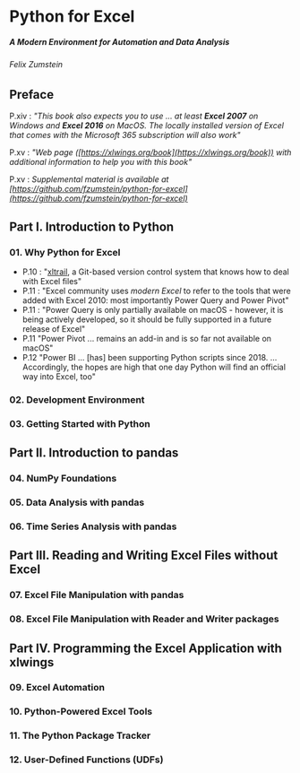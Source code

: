# Python for Excel
##### A Modern Environment for Automation and Data Analysis
###### Felix Zumstein


## Preface

P.xiv : _"This book also expects you to use ... at least **Excel 2007** on Windows and **Excel 2016** on MacOS. The locally installed version of Excel that comes with the Microsoft 365 subscription will also work"_

P.xv : _"Web page ([https://xlwings.org/book](https://xlwings.org/book)) with additional information to help you with this book"_

P.xv : _Supplemental material is available at [https://github.com/fzumstein/python-for-excel](https://github.com/fzumstein/python-for-excel)_



## Part I. Introduction to Python

### 01. Why Python for Excel
* P.10 : "[xltrail](https://xltrail.com), a Git-based version control system that knows how to deal with Excel files"
* P.11 : "Excel community uses _modern Excel_ to refer to the tools that were added with Excel 2010: most importantly Power Query and Power Pivot"
* P.11 : "Power Query is only partially available on macOS - however, it is being actively developed, so it should be fully supported in a future release of Excel"
* P.11 "Power Pivot ... remains an add-in and is so far not available on macOS"
* P.12 "Power BI ... [has] been supporting Python scripts since 2018. ... Accordingly, the hopes are high that one day Python will find an official way into Excel, too"



### 02. Development Environment
### 03. Getting Started with Python

## Part II. Introduction to pandas

### 04. NumPy Foundations
### 05. Data Analysis with pandas
### 06. Time Series Analysis with pandas

## Part III. Reading and Writing Excel Files without Excel

### 07. Excel File Manipulation with pandas
### 08. Excel File Manipulation with Reader and Writer packages

## Part IV. Programming the Excel Application with xlwings

### 09. Excel Automation
### 10. Python-Powered Excel Tools
### 11. The Python Package Tracker
### 12. User-Defined Functions (UDFs)
